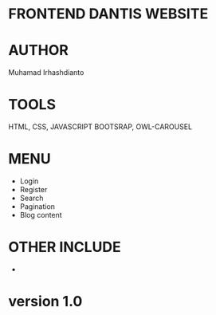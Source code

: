 # FRONTEND DANTIS WEBSITE

# AUTHOR

Muhamad Irhashdianto

# TOOLS

HTML, CSS, JAVASCRIPT
BOOTSRAP, OWL-CAROUSEL

# MENU

- Login
- Register
- Search
- Pagination
- Blog content

# OTHER INCLUDE

-

# version 1.0
